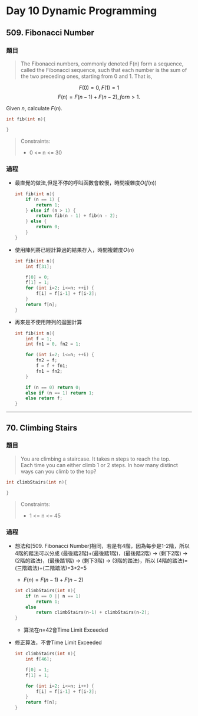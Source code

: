 # Day 10 Dynamic Programming

## 509. Fibonacci Number

### 題目
>The Fibonacci numbers, commonly denoted F(n) form a sequence, called the Fibonacci sequence, such that each number is the sum of the two preceding ones, starting from 0 and 1. That is,</br>

$$F(0) = 0, F(1) = 1$$
$$F(n) = F(n - 1) + F(n - 2), for n > 1.$$

Given $n$, calculate $F(n)$.

```c
int fib(int n){

}
```
>Constraints:
>- 0 <= n <= 30

### 過程
- 最直覺的做法,但是不停的呼叫函數會較慢，時間複雜度$O(f(n))$
    ```c
    int fib(int n){
        if (n == 1) {
            return 1;
        } else if (n > 1) {
            return fib(n - 1) + fib(n - 2);
        } else {
            return 0;
        }
    }

- 使用陣列將已經計算過的結果存入，時間複雜度$O(n)$
    ```c
    int fib(int n){
        int f[31];

        f[0] = 0;
        f[1] = 1;
        for (int i=2; i<=n; ++i) {
            f[i] = f[i-1] + f[i-2];
        }
        return f[n];
    }
    ```
- 再來是不使用陣列的迴圈計算
    ```c
    int fib(int n){
        int f = 1;
        int fn1 = 0, fn2 = 1;

        for (int i=2; i<=n; ++i) {
            fn2 = f;
            f = f + fn1;
            fn1 = fn2;
        }

        if (n == 0) return 0;
        else if (n == 1) return 1;
        else return f;
    }
    ```

---
## 70. Climbing Stairs

### 題目
> You are climbing a staircase. It takes n steps to reach the top.</br>
Each time you can either climb 1 or 2 steps. In how many distinct ways can you climb to the top?</br>

```c
int climbStairs(int n){

}
```

>Constraints:
>- 1 <= n <= 45

### 過程
- 想法和[509. Fibonacci Number]相同，若是有4階，因為每步是1-2階，所以4階的踏法可以分成 (最後踏2階)+(最後踏1階)，(最後踏2階) -> (剩下2階) -> (2階的踏法)，(最後踏1階) -> (剩下3階) -> (3階的踏法)，所以 (4階的踏法)=(三階踏法)+(二階踏法)=3+2=5
    - $F(n) = F(n-1) + F(n-2)$
    ```c
    int climbStairs(int n){
        if (n == 0 || n == 1)
            return 1;
        else
            return climbStairs(n-1) + climbStairs(n-2);
    }
    ```
    - 算法在n=42會Time Limit Exceeded



- 修正算法，不會Time Limit Exceeded
    ```c
    int climbStairs(int n){
        int f[46];

        f[0] = 1;
        f[1] = 1;

        for (int i=2; i<=n; i++) {
            f[i] = f[i-1] + f[i-2];
        }
        return f[n];
    }
    ```
